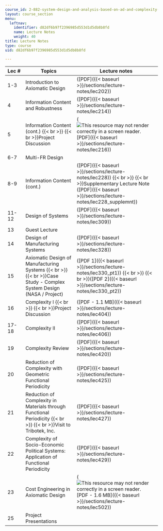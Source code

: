 ```yaml
---
course_id: 2-882-system-design-and-analysis-based-on-ad-and-complexity-theories-spring-2005
layout: course_section
menu:
  leftnav:
    identifier: d82df6b97f2396985d553d1d5db8b8fd
    name: Lecture Notes
    weight: 40
title: Lecture Notes
type: course
uid: d82df6b97f2396985d553d1d5db8b8fd

---
```


| Lec # | Topics | Lecture notes |
| --- | --- | --- |
| 1-3 | Introduction to Axiomatic Design | ([PDF]({{< baseurl >}}/sections/lecture-notes/lec202)) |
| 4 | Information Content and Robustness | ([PDF]({{< baseurl >}}/sections/lecture-notes/lec214)) |
| 5 | Information Content (cont.)  {{< br >}}  {{< br >}}Project Discussion | (![This resource may not render correctly in a screen reader.](/images/inacessible.gif)[PDF]({{< baseurl >}}/sections/lecture-notes/lec216)) |
| 6-7 | Multi-FR Design | &nbsp; |
| 8-9 | Information Content (cont.) | ([PDF]({{< baseurl >}}/sections/lecture-notes/lec228))  {{< br >}}  {{< br >}}Supplementary Lecture Note ([PDF]({{< baseurl >}}/sections/lecture-notes/lec228_supplemnt)) |
| 11-12 | Design of Systems | ([PDF]({{< baseurl >}}/sections/lecture-notes/lec309)) |
| 13 | Guest Lecture | &nbsp; |
| 14 | Design of Manufacturing Systems | ([PDF]({{< baseurl >}}/sections/lecture-notes/lec328)) |
| 15 | Axiomatic Design of Manufacturing Systems  {{< br >}}  {{< br >}}Case Study - Complex System Design (NASA / Project) | ([PDF 1]({{< baseurl >}}/sections/lecture-notes/lec330_pt1))  {{< br >}}  {{< br >}}([PDF 2]({{< baseurl >}}/sections/lecture-notes/lec330_pt2)) |
| 16 | Complexity I  {{< br >}}  {{< br >}}Project Discussion | ([PDF - 1.1 MB]({{< baseurl >}}/sections/lecture-notes/lec404)) |
| 17-18 | Complexity II | ([PDF]({{< baseurl >}}/sections/lecture-notes/lec406)) |
| 19 | Complexity Review | ([PDF]({{< baseurl >}}/sections/lecture-notes/lec420)) |
| 20 | Reduction of Complexity with Geometric Functional Periodicity | ([PDF]({{< baseurl >}}/sections/lecture-notes/lec425)) |
| 21 | Reduction of Complexity in Materials through Functional Periodicity  {{< br >}}  {{< br >}}Visit to Tribotek, Inc. | ([PDF]({{< baseurl >}}/sections/lecture-notes/lec427)) |
| 22 | Complexity of Socio-Economic Political Systems: Application of Functional Periodicity | ([PDF]({{< baseurl >}}/sections/lecture-notes/lec429)) |
| 23 | Cost Engineering in Axiomatic Design | (![This resource may not render correctly in a screen reader.](/images/inacessible.gif)[PDF - 1.6 MB]({{< baseurl >}}/sections/lecture-notes/lec502)) |
| 25 | Project Presentations |